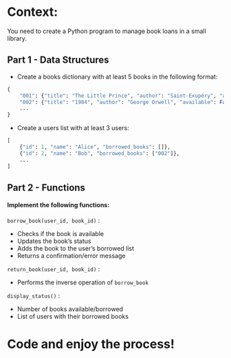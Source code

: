 # Context:
You need to create a Python program to manage book loans in a small library.

## Part 1 - Data Structures
- Create a books dictionary with at least 5 books in the following format:
```python
{
    "001": {"title": "The Little Prince", "author": "Saint-Exupéry", "available": True},
    "002": {"title": "1984", "author": "George Orwell", "available": False},
    ...
}
```

- Create a users list with at least 3 users:
```python
[
    {"id": 1, "name": "Alice", "borrowed_books": []},
    {"id": 2, "name": "Bob", "borrowed_books": ["002"]},
    ...
]
```

## Part 2 - Functions
#### Implement the following functions:

`borrow_book(user_id, book_id)` :
- Checks if the book is available
- Updates the book’s status
- Adds the book to the user’s borrowed list
- Returns a confirmation/error message

`return_book(user_id, book_id)` :
- Performs the inverse operation of `borrow_book`

`display_status()` : 
- Number of books available/borrowed
- List of users with their borrowed books

# Code and enjoy the process!